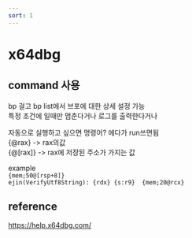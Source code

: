 ```yaml
---
sort: 1
---
```


# x64dbg

## command 사용 

bp 걸고 bp list에서 브포에 대한 상세 설정 가능   
특정 조건에 일때만 멈춘다거나 로그를 출력한다거나   
   
   
자동으로 실행하고 싶으면 명령어? 에다가 run쓰면됨   
{@rax} -> rax의값   
{@[rax]} -> rax에 저장된 주소가 가지는 값   

example   
`{mem;50@[rsp+8]}`   
`ejin(VerifyUtf8String): {rdx} {s:r9}  {mem;20@rcx}`   
   
   
## reference
https://help.x64dbg.com/